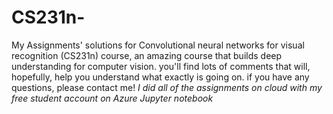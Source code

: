 # CS231n-
My Assignments' solutions for Convolutional neural networks for visual recognition (CS231n) course, an amazing course that builds deep understanding for computer vision. you'll find lots of comments that will, hopefully, help you understand what exactly is going on. if you have any questions, please contact me!
*I did all of the assignments on cloud with my free student account on Azure Jupyter notebook*
